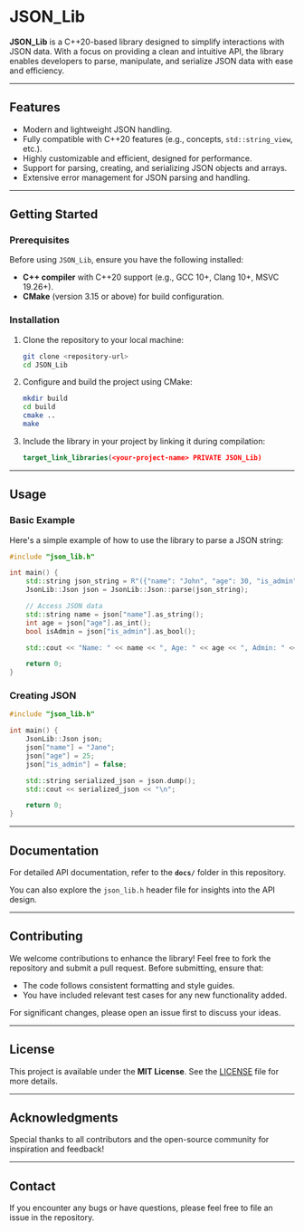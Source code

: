 # JSON_Lib

**JSON_Lib** is a C++20-based library designed to simplify interactions with JSON data. With a focus on providing a clean and intuitive API, the library enables developers to parse, manipulate, and serialize JSON data with ease and efficiency.

---

## Features

- Modern and lightweight JSON handling.
- Fully compatible with C++20 features (e.g., concepts, `std::string_view`, etc.).
- Highly customizable and efficient, designed for performance.
- Support for parsing, creating, and serializing JSON objects and arrays.
- Extensive error management for JSON parsing and handling.

---

## Getting Started

### Prerequisites

Before using `JSON_Lib`, ensure you have the following installed:

- **C++ compiler** with C++20 support (e.g., GCC 10+, Clang 10+, MSVC 19.26+).
- **CMake** (version 3.15 or above) for build configuration.

### Installation

1. Clone the repository to your local machine:

   ```bash
   git clone <repository-url>
   cd JSON_Lib
   ```

2. Configure and build the project using CMake:

   ```bash
   mkdir build
   cd build
   cmake ..
   make
   ```

3. Include the library in your project by linking it during compilation:

   ```cmake
   target_link_libraries(<your-project-name> PRIVATE JSON_Lib)
   ```

---

## Usage

### Basic Example

Here's a simple example of how to use the library to parse a JSON string:

```cpp
#include "json_lib.h"

int main() {
    std::string json_string = R"({"name": "John", "age": 30, "is_admin": true})";
    JsonLib::Json json = JsonLib::Json::parse(json_string);

    // Access JSON data
    std::string name = json["name"].as_string();
    int age = json["age"].as_int();
    bool isAdmin = json["is_admin"].as_bool();

    std::cout << "Name: " << name << ", Age: " << age << ", Admin: " << (isAdmin ? "Yes" : "No") << "\n";

    return 0;
}
```

### Creating JSON

```cpp
#include "json_lib.h"

int main() {
    JsonLib::Json json;
    json["name"] = "Jane";
    json["age"] = 25;
    json["is_admin"] = false;

    std::string serialized_json = json.dump();
    std::cout << serialized_json << "\n";

    return 0;
}
```

---

## Documentation

For detailed API documentation, refer to the **`docs/`** folder in this repository.

You can also explore the `json_lib.h` header file for insights into the API design.

---

## Contributing

We welcome contributions to enhance the library! Feel free to fork the repository and submit a pull request. Before submitting, ensure that:

- The code follows consistent formatting and style guides.
- You have included relevant test cases for any new functionality added.

For significant changes, please open an issue first to discuss your ideas.

---

## License

This project is available under the **MIT License**. See the [LICENSE](LICENSE) file for more details.

---

## Acknowledgments

Special thanks to all contributors and the open-source community for inspiration and feedback!

---

## Contact

If you encounter any bugs or have questions, please feel free to file an issue in the repository.